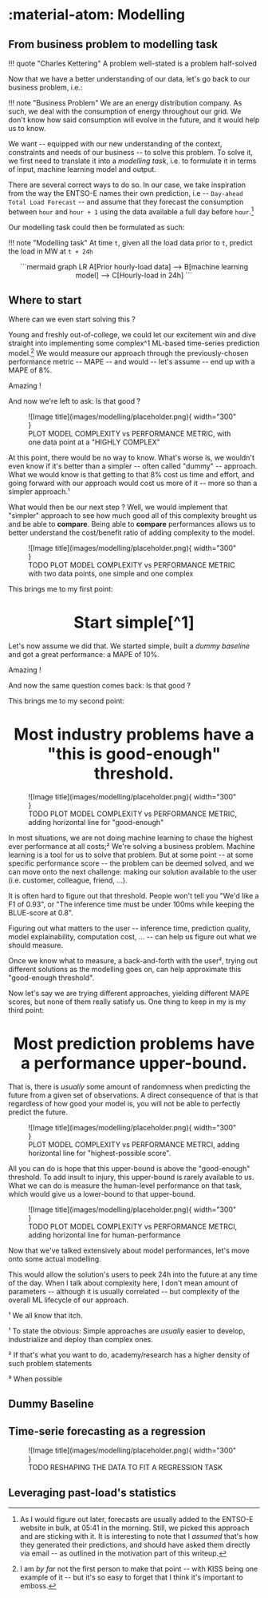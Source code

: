# :material-atom: Modelling

## From business problem to modelling task

!!! quote "Charles Kettering"
    A problem well-stated is a problem half-solved


Now that we have a better understanding of our data, let's go back to our business problem, i.e.: 

!!! note "Business Problem"
    We are an energy distribution company.
    As such, we deal with the consumption of energy throughout our grid.
    We don't know how said consumption will evolve in the future, and it would help us to know.

We want -- equipped with our new understanding of the context, constraints and needs of our business -- to solve this problem.
To solve it, we first need to translate it into a _modelling task_, i.e. to formulate it in terms of input, machine learning model and output. 

There are several correct ways to do so. 
In our case, we take inspiration from the way the ENTSO-E names their own prediction, i.e -- `Day-ahead Total Load Forecast` -- and assume that they forecast the consumption between `hour` and `hour + 1` using the data available a full day before `hour`.[^1]

Our modelling task could then be formulated as such: 

!!! note "Modelling task"
    At time `t`, given all the load data prior to `t`, predict the load in MW at `t + 24h`

<center>
```mermaid
graph LR
  A[Prior hourly-load data] --> B[machine learning model] --> C[Hourly-load in 24h]
```
</center>


## Where to start

Where can we even start solving this ?

Young and freshly out-of-college, we could let our excitement win and dive straight into implementing some complex^1 ML-based time-series prediction model.[^2] We would measure our approach through the previously-chosen performance metric -- MAPE -- and would -- let's assume -- end up with a MAPE of 8%.

Amazing !

And now we're left to ask: Is that good ?

<figure markdown="span">
  ![Image title](images/modelling/placeholder.png){ width="300" }
  <figcaption>PLOT MODEL COMPLEXITY vs PERFORMANCE METRIC, with one data point at a "HIGHLY COMPLEX"</figcaption>
</figure>

At this point, there would be no way to know. 
What's worse is, we wouldn't even know if it's better than a simpler -- often called "dummy" -- approach. 
What we would know is that getting to that 8% cost us time and effort, and going forward with our approach would cost us more of it -- more so than a simpler approach.¹

What would then be our next step ? Well, we would implement that "simpler" approach to see how much good all of this complexity brought us and be able to **compare**.
Being able to **compare** performances allows us to better understand the cost/benefit ratio of adding complexity to the model. 

<figure markdown="span">
  ![Image title](images/modelling/placeholder.png){ width="300" }
  <figcaption>TODO PLOT MODEL COMPLEXITY vs PERFORMANCE METRIC with two data points, one simple and one complex</figcaption>
</figure>

This brings me to my first point:

<center><h1><font size="6"><b>Start simple[^1]</b></font></h1></center>							

Let's now assume we did that. We started simple, built a _dummy baseline_ and got a great performance: a MAPE of 10%.

Amazing !

And now the same question comes back: Is that good ?

This brings me to my second point:

<center><h1><font size="6"><b>Most industry problems have a "this is good-enough" threshold.</b></font></h1></center>							
	 
<figure markdown="span">
  ![Image title](images/modelling/placeholder.png){ width="300" }
  <figcaption>TODO PLOT MODEL COMPLEXITY vs PERFORMANCE METRIC, adding horizontal line for "good-enough"</figcaption>
</figure>

In most situations, we are not doing machine learning to chase the highest ever performance at all costs;² We're solving a business problem. 
Machine learning is a tool for us to solve that problem. But at some point -- at some specific performance score -- the problem can be deemed solved, and we can move onto the next challenge: making our solution available to the user (i.e. customer, colleague, friend, ...).

It is often hard to figure out that threshold. People won't tell you "We'd like a F1 of 0.93", or "The inference time must be under 100ms while keeping the BLUE-score at 0.8". 

Figuring out what matters to the user -- inference time, prediction quality, model explainability, computation cost, ... -- can help us figure out what we should measure.

Once we know what to measure, a back-and-forth with the user², trying out different solutions as the modelling goes on, can help approximate this "good-enough threshold".

Now let's say we are trying different approaches, yielding different MAPE scores, but none of them really satisfy us. One thing to keep in my is my third point:

<center><h1><font size="6"><b>Most prediction problems have a performance upper-bound.</b></font></h1></center>							 

That is, there is _usually_ some amount of randomness when predicting the future from a given set of observations. A direct consequence of that is that regardless of how good your model is, you will not be able to perfectly predict the future.

<figure markdown="span">
  ![Image title](images/modelling/placeholder.png){ width="300" }
  <figcaption>PLOT MODEL COMPLEXITY vs PERFORMANCE METRCI, adding horizontal line for "highest-possible score".</figcaption>
</figure>

All you can do is hope that this upper-bound is above the "good-enough" threshold.
To add insult to injury, this upper-bound is rarely available to us. 
What we can do is measure the human-level performance on that task, which would give us a lower-bound to that upper-bound.

<figure markdown="span">
  ![Image title](images/modelling/placeholder.png){ width="300" }
  <figcaption>TODO PLOT MODEL COMPLEXITY vs PERFORMANCE METRCI, adding horizontal line for human-performance</figcaption>
</figure>


Now that we've talked extensively about model performances, let's move onto some actual modelling.

[^1]:
    As I would figure out later, forecasts are usually added to the ENTSO-E website in bulk, at 05:41 in the morning. Still, we picked this approach and are sticking with it. It is interesting to note that I _assumed_ that's how they generated their predictions, and should have asked them directly via email -- as outlined in the motivation part of this writeup.

This would allow the solution's users to peek 24h into the future at any time of the day. When I talk about complexity here, I don't mean amount of parameters -- although it is usually correlated -- but complexity of the overall ML lifecycle of our approach.

¹ We all know that itch.

¹ To state the obvious: Simple approaches are _usually_ easier to develop, industrialize and deploy than complex ones.

[^2]: I am _by far_ not the first person to make that point -- with KISS being one example of it -- but it's so easy to forget that I think it's important to emboss.

² If that's what you want to do, academy/research has a higher density of such problem statements

³ When possible

## Dummy Baseline 

## Time-serie forecasting as a regression

<figure markdown="span">
  ![Image title](images/modelling/placeholder.png){ width="300" }
  <figcaption>TODO RESHAPING THE DATA TO FIT A REGRESSION TASK</figcaption>
</figure>

## Leveraging past-load's statistics